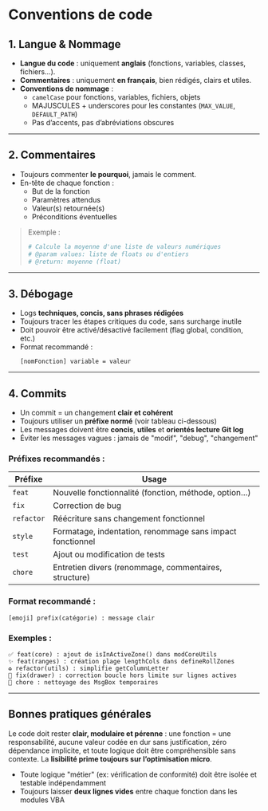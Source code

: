 # Conventions de code

## 1. Langue & Nommage

- **Langue du code** : uniquement **anglais** (fonctions, variables, classes, fichiers…).
- **Commentaires** : uniquement **en français**, bien rédigés, clairs et utiles.
- **Conventions de nommage** :
  - `camelCase` pour fonctions, variables, fichiers, objets
  - MAJUSCULES + underscores pour les constantes (`MAX_VALUE`, `DEFAULT_PATH`)
  - Pas d’accents, pas d’abréviations obscures

---

## 2. Commentaires

- Toujours commenter **le pourquoi**, jamais le comment.
- En-tête de chaque fonction :
  - But de la fonction
  - Paramètres attendus
  - Valeur(s) retournée(s)
  - Préconditions éventuelles

> Exemple :
> ```python
> # Calcule la moyenne d'une liste de valeurs numériques
> # @param values: liste de floats ou d'entiers
> # @return: moyenne (float)
> ```

---

## 3. Débogage

- Logs **techniques, concis, sans phrases rédigées**
- Toujours tracer les étapes critiques du code, sans surcharge inutile
- Doit pouvoir être activé/désactivé facilement (flag global, condition, etc.)
- Format recommandé :
  ```text
  [nomFonction] variable = valeur
  ```

---

## 4. Commits

- Un commit = un changement **clair et cohérent**
- Toujours utiliser un **préfixe normé** (voir tableau ci-dessous)
- Les messages doivent être **concis**, **utiles** et **orientés lecture Git log**
- Éviter les messages vagues : jamais de "modif", "debug", "changement"

### Préfixes recommandés :
| Préfixe        | Usage                                                      |
|----------------|------------------------------------------------------------|
| `feat`         | Nouvelle fonctionnalité (fonction, méthode, option…)       |
| `fix`          | Correction de bug                                          |
| `refactor`     | Réécriture sans changement fonctionnel                     |
| `style`        | Formatage, indentation, renommage sans impact fonctionnel  |
| `test`         | Ajout ou modification de tests                             |
| `chore`        | Entretien divers (renommage, commentaires, structure)      |

### Format recommandé :
```
[emoji] prefix(catégorie) : message clair
```

### Exemples :
```
✅ feat(core) : ajout de isInActiveZone() dans modCoreUtils
✨ feat(ranges) : création plage lengthCols dans defineRollZones
♻️ refactor(utils) : simplifie getColumnLetter
🐛 fix(drawer) : correction boucle hors limite sur lignes actives
🧼 chore : nettoyage des MsgBox temporaires
```

---

## Bonnes pratiques générales

Le code doit rester **clair, modulaire et pérenne** : une fonction = une responsabilité, aucune valeur codée en dur sans justification, zéro dépendance implicite, et toute logique doit être compréhensible sans contexte. La **lisibilité prime toujours sur l’optimisation micro**.

- Toute logique "métier" (ex: vérification de conformité) doit être isolée et testable indépendamment
- Toujours laisser **deux lignes vides** entre chaque fonction dans les modules VBA
